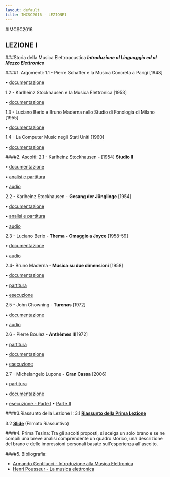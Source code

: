 ```yaml
---
layout: default
title: IMCSC2016 - LEZIONE1
---
```


#IMCSC2016
## LEZIONE I
###Storia della Musica Elettroacustica
***Introduzione al Linguaggio ed al Mezzo Elettronico***

####1. Argomenti:
1.1 - Pierre Schaffer e la Musica Concreta a Parigi [1948]

• [documentazione](https://www.dropbox.com/s/o51objrqhkbl27t/Musica_Concreta.pdf?dl=0)

1.2 - Karlheinz Stockhausen e la Musica Elettronica [1953]

• [documentazione](https://www.dropbox.com/s/iw8rute8n6t2fak/colonia.pdf?dl=0)

1.3 - Luciano Berio e Bruno Maderna nello Studio di Fonologia di Milano [1955]

• [documentazione](https://www.dropbox.com/s/kxbbbf2j59qqdtd/milano.pdf?dl=0)

1.4 - La Computer Music negli Stati Uniti [1960]

• [documentazione](https://www.dropbox.com/s/x36bdn8tw87tdwl/usa.pdf?dl=0)

####2. Ascolti:
2.1 - Karlheinz Stockhausen -  [1954] **Studio II**

• [documentazione](https://www.dropbox.com/s/2uzvhhd87i531m4/Studio2.pdf?dl=0)

• [analisi e partitura](https://www.dropbox.com/s/3wro5aw07z1u0u9/StudieII.pdf?dl=0)

• [audio](https://youtu.be/bwj6ZptPnDo)

2.2 -  Karlheinz Stockhausen - **Gesang der Jünglinge** [1954]

• [documentazione](https://www.dropbox.com/s/igcfra4z1y6b7r2/Gesang.pdf?dl=0)

• [analisi e partitura](https://www.dropbox.com/s/3wro5aw07z1u0u9/StudieII.pdf?dl=0)

• [audio](https://youtu.be/UmGIiBfWI0E)

2.3 - Luciano Berio -  **Thema - Omaggio a Joyce**  [1958-59]

• [documentazione](https://www.dropbox.com/s/8jy33gmjqjl51n3/Thema.pdf?dl=0)

• [audio](https://youtu.be/jV_76OZSsqo)

2.4- Bruno Maderna - **Musica su due dimensioni** [1958]

• [documentazione](https://www.dropbox.com/s/v2awwol03hp9ywb/Musicasuduedimensioni_documentazione.pdf?dl=0)

• [partitura](https://www.dropbox.com/s/pklm33bi1zolqdr/Maderna%20-%20Musica%20su%20due%20dimensioni_score.pdf?dl=0)

• [esecuzione](https://youtu.be/DrgBBjNbeQM)

2.5 - John Chowning - **Turenas** [1972]

• [documentazione](https://www.academia.edu/5497062/Chowning_e_la_sintesi_FM._Analisi_di_Turenas)

• [audio](https://youtu.be/kSbTOB5ft5c)

2.6 - Pierre Boulez - **Anthèmes II**[1972]

• [partitura](https://www.dropbox.com/s/qh9huwh9unqjyur/Regie%20Informatique.pdf?dl=0)

• [documentazione](https://www.dropbox.com/s/pkkzcblwwogjrdi/Anthemes_2_-_Marinoni-libre.pdf?dl=0)

• [esecuzione](https://youtu.be/TMYDgwNALY8)


2.7 - Michelangelo Lupone - **Gran Cassa** [2006]

• [partitura](https://www.dropbox.com/s/46pbj0kx7dis1hn/GC.pdf?dl=0)

• [documentazione](https://www.dropbox.com/s/ne73pr55nm2ef3v/GranCassa_0.pdf?dl=0)

• [esecuzione - Parte I](https://youtu.be/chhxK_RhZIk)
• [Parte II](https://youtu.be/G41JGAYsgsg)


####3.Riassunto della Lezione I:
3.1 [**Riassunto della Prima Lezione**](http://conservatoriosantacecilia.academia.edu/PasqualeCitera)

3.2 [**Slide**](https://www.dropbox.com/s/jh6z8qrej02ru6h/IMCSC2016_SLIDE.mov?dl=0) (Filmato Riassuntivo)

####4. Prima Tesina:
Tra gli ascolti proposti, si scelga un solo brano e se ne compili una breve analisi comprendente un quadro storico, una descrizione del brano e delle impressioni personali basate sull'esperienza all'ascolto.  

####5. Bibliografia:
- [Armando Gentilucci - Introduzione alla Musica Elettronica](https://copy.com/gmatZ8qkaw1WROAG)
- [Henri Pousseur - La musica elettronica](https://www.dropbox.com/s/hzafguvw6y7iecc/Pousseur_La%20musica%20elettronica.pdf?dl=0)

